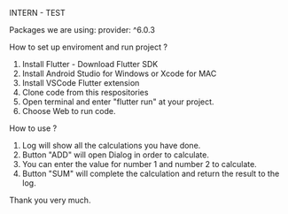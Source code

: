 INTERN - TEST

Packages we are using:
    provider: ^6.0.3

How to set up enviroment and run project ?
1. Install Flutter - Download Flutter SDK
2. Install Android Studio for Windows or Xcode for MAC
3. Install VSCode Flutter extension
4. Clone code from this respositories
5. Open terminal and enter "flutter run" at your project.
6. Choose Web to run code.

How to use ?
1. Log will show all the calculations you have done.
2. Button "ADD" will open Dialog in order to calculate.
4. You can enter the value for number 1 and number 2 to calculate.
3. Button "SUM" will complete the calculation and return the result to the log.

Thank you very much.